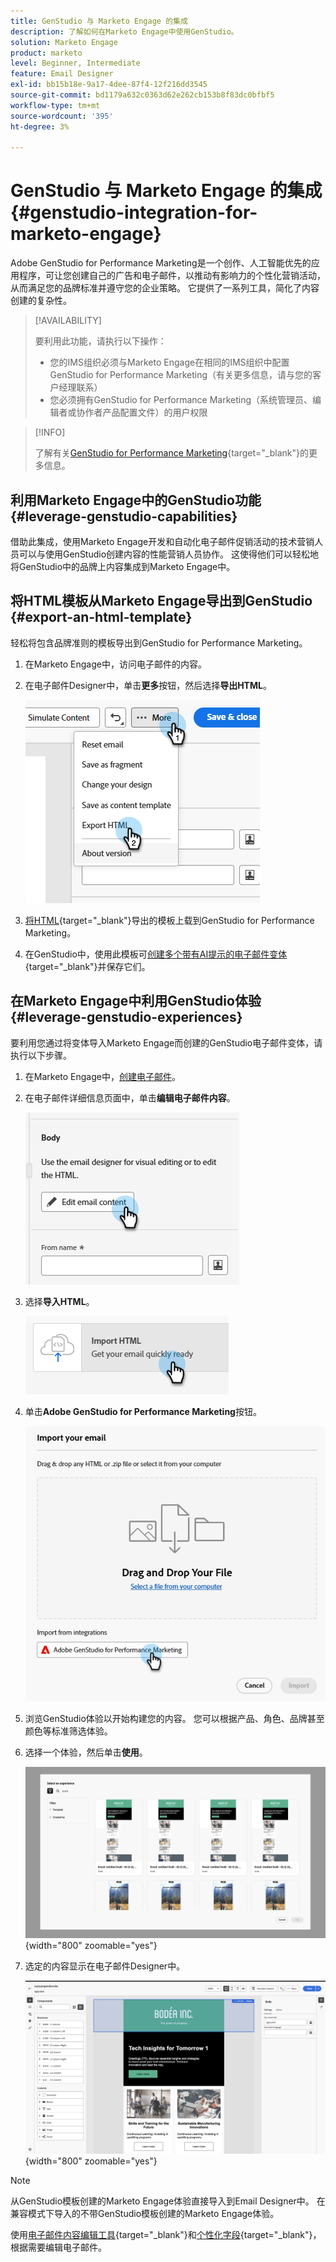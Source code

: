 ```yaml
---
title: GenStudio 与 Marketo Engage 的集成
description: 了解如何在Marketo Engage中使用GenStudio。
solution: Marketo Engage
product: marketo
level: Beginner, Intermediate
feature: Email Designer
exl-id: bb15b18e-9a17-4dee-87f4-12f216dd3545
source-git-commit: bd1179a632c0363d62e262cb153b8f83dc0bfbf5
workflow-type: tm+mt
source-wordcount: '395'
ht-degree: 3%

---
```


# GenStudio 与 Marketo Engage 的集成 {#genstudio-integration-for-marketo-engage}

Adobe GenStudio for Performance Marketing是一个创作、人工智能优先的应用程序，可让您创建自己的广告和电子邮件，以推动有影响力的个性化营销活动，从而满足您的品牌标准并遵守您的企业策略。 它提供了一系列工具，简化了内容创建的复杂性。

>[!AVAILABILITY]
>
>要利用此功能，请执行以下操作：
>
>* 您的IMS组织必须与Marketo Engage在相同的IMS组织中配置GenStudio for Performance Marketing（有关更多信息，请与您的客户经理联系）
>* 您必须拥有GenStudio for Performance Marketing（系统管理员、编辑者或协作者产品配置文件）的用户权限

>[!INFO]
>
>了解有关[GenStudio for Performance Marketing](https://experienceleague.adobe.com/zh-hans/docs/genstudio-for-performance-marketing/user-guide/home){target="_blank"}的更多信息。

## 利用Marketo Engage中的GenStudio功能 {#leverage-genstudio-capabilities}

借助此集成，使用Marketo Engage开发和自动化电子邮件促销活动的技术营销人员可以与使用GenStudio创建内容的性能营销人员协作。 这使得他们可以轻松地将GenStudio中的品牌上内容集成到Marketo Engage中。

## 将HTML模板从Marketo Engage导出到GenStudio {#export-an-html-template}

轻松将包含品牌准则的模板导出到GenStudio for Performance Marketing。

1. 在Marketo Engage中，访问电子邮件的内容。

1. 在电子邮件Designer中，单击&#x200B;**更多**&#x200B;按钮，然后选择&#x200B;**导出HTML**。

   ![导出您的HTML](assets/genstudio-integration-1.png)

1. [将HTML](https://experienceleague.adobe.com/zh-hans/docs/genstudio-for-performance-marketing/user-guide/content/templates/use-templates#templates-from-ajo-and-marketo){target="_blank"}导出的模板上载到GenStudio for Performance Marketing。

1. 在GenStudio中，使用此模板可[创建多个带有AI提示的电子邮件变体](https://experienceleague.adobe.com/zh-hans/docs/genstudio-for-performance-marketing/user-guide/create/create-email-experience){target="_blank"}并保存它们。

## 在Marketo Engage中利用GenStudio体验 {#leverage-genstudio-experiences}

要利用您通过将变体导入Marketo Engage而创建的GenStudio电子邮件变体，请执行以下步骤。

1. 在Marketo Engage中，[创建电子邮件](/help/marketo/product-docs/email-marketing/email-designer/email-authoring.md#create-an-email)。

1. 在电子邮件详细信息页面中，单击&#x200B;**编辑电子邮件内容**。

   ![编辑电子邮件内容按钮](assets/genstudio-integration-2.png)

1. 选择&#x200B;**导入HTML**。

   ![“导入HTML”按钮](assets/genstudio-integration-3.png)

1. 单击&#x200B;**Adobe GenStudio for Performance Marketing**&#x200B;按钮。

   ![Adobe GenStudio for Performance Marketing按钮](assets/genstudio-integration-4.png)

1. 浏览GenStudio体验以开始构建您的内容。 您可以根据产品、角色、品牌甚至颜色等标准筛选体验。

1. 选择一个体验，然后单击&#x200B;**使用**。

   ![选择所需的体验](assets/genstudio-integration-5.png){width="800" zoomable="yes"}

1. 选定的内容显示在电子邮件Designer中。

   ![电子邮件设计工具](assets/genstudio-integration-6.png){width="800" zoomable="yes"}

>[!NOTE]
>
>从GenStudio模板创建的Marketo Engage体验直接导入到Email Designer中。 在兼容模式下导入的不带GenStudio模板创建的Marketo Engage体验。

使用[电子邮件内容编辑工具](/help/marketo/product-docs/email-marketing/email-designer/email-authoring.md#add-structure-and-content){target="_blank"}和[个性化字段](/help/marketo/product-docs/email-marketing/email-designer/email-authoring.md#personalize-content){target="_blank"}，根据需要编辑电子邮件。
